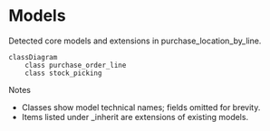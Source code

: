 # Models

Detected core models and extensions in purchase_location_by_line.

```mermaid
classDiagram
    class purchase_order_line
    class stock_picking
```

Notes
- Classes show model technical names; fields omitted for brevity.
- Items listed under _inherit are extensions of existing models.
